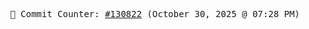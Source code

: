 <p align="center">
    <samp>
        📮 Commit Counter: <a href="https://github.com/Javascript-void0/Javascript-void0/commits/main">#130822</a> (October 30, 2025 @ 07:28 PM)
    </samp>
</p>